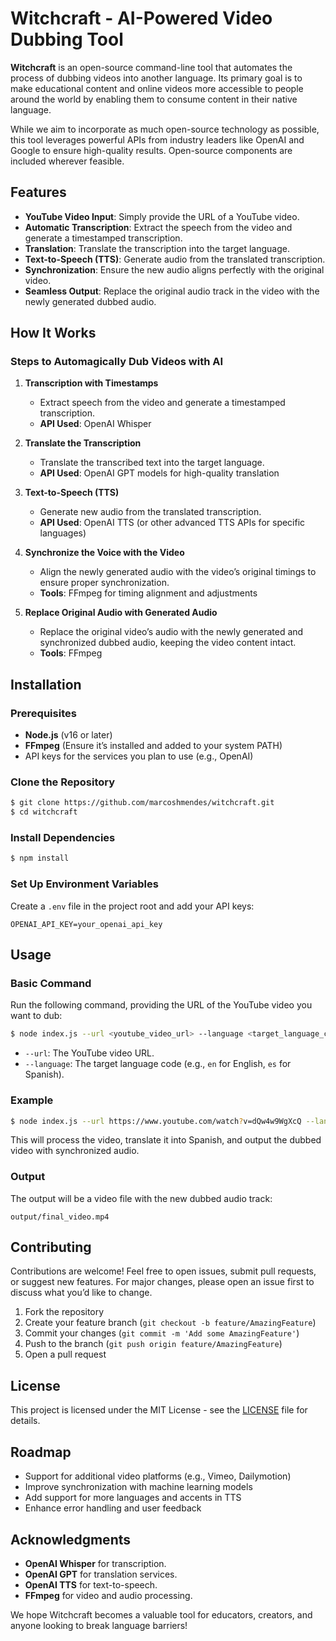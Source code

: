 # Witchcraft - AI-Powered Video Dubbing Tool

**Witchcraft** is an open-source command-line tool that automates the process of dubbing videos into another language. Its primary goal is to make educational content and online videos more accessible to people around the world by enabling them to consume content in their native language.

While we aim to incorporate as much open-source technology as possible, this tool leverages powerful APIs from industry leaders like OpenAI and Google to ensure high-quality results. Open-source components are included wherever feasible.

## Features

- **YouTube Video Input**: Simply provide the URL of a YouTube video.
- **Automatic Transcription**: Extract the speech from the video and generate a timestamped transcription.
- **Translation**: Translate the transcription into the target language.
- **Text-to-Speech (TTS)**: Generate audio from the translated transcription.
- **Synchronization**: Ensure the new audio aligns perfectly with the original video.
- **Seamless Output**: Replace the original audio track in the video with the newly generated dubbed audio.

## How It Works

### Steps to Automagically Dub Videos with AI

1. **Transcription with Timestamps**
   - Extract speech from the video and generate a timestamped transcription.
   - **API Used**: OpenAI Whisper

2. **Translate the Transcription**
   - Translate the transcribed text into the target language.
   - **API Used**: OpenAI GPT models for high-quality translation

3. **Text-to-Speech (TTS)**
   - Generate new audio from the translated transcription.
   - **API Used**: OpenAI TTS (or other advanced TTS APIs for specific languages)

4. **Synchronize the Voice with the Video**
   - Align the newly generated audio with the video’s original timings to ensure proper synchronization.
   - **Tools**: FFmpeg for timing alignment and adjustments

5. **Replace Original Audio with Generated Audio**
   - Replace the original video’s audio with the newly generated and synchronized dubbed audio, keeping the video content intact.
   - **Tools**: FFmpeg

## Installation

### Prerequisites

- **Node.js** (v16 or later)
- **FFmpeg** (Ensure it’s installed and added to your system PATH)
- API keys for the services you plan to use (e.g., OpenAI)

### Clone the Repository
```bash
$ git clone https://github.com/marcoshmendes/witchcraft.git
$ cd witchcraft
```

### Install Dependencies
```bash
$ npm install
```

### Set Up Environment Variables
Create a `.env` file in the project root and add your API keys:
```env
OPENAI_API_KEY=your_openai_api_key
```

## Usage

### Basic Command
Run the following command, providing the URL of the YouTube video you want to dub:
```bash
$ node index.js --url <youtube_video_url> --language <target_language_code>
```
- `--url`: The YouTube video URL.
- `--language`: The target language code (e.g., `en` for English, `es` for Spanish).

### Example
```bash
$ node index.js --url https://www.youtube.com/watch?v=dQw4w9WgXcQ --language es
```
This will process the video, translate it into Spanish, and output the dubbed video with synchronized audio.

### Output
The output will be a video file with the new dubbed audio track:
```
output/final_video.mp4
```

## Contributing

Contributions are welcome! Feel free to open issues, submit pull requests, or suggest new features. For major changes, please open an issue first to discuss what you’d like to change.

1. Fork the repository
2. Create your feature branch (`git checkout -b feature/AmazingFeature`)
3. Commit your changes (`git commit -m 'Add some AmazingFeature'`)
4. Push to the branch (`git push origin feature/AmazingFeature`)
5. Open a pull request

## License

This project is licensed under the MIT License - see the [LICENSE](LICENSE) file for details.

## Roadmap

- Support for additional video platforms (e.g., Vimeo, Dailymotion)
- Improve synchronization with machine learning models
- Add support for more languages and accents in TTS
- Enhance error handling and user feedback

## Acknowledgments

- **OpenAI Whisper** for transcription.
- **OpenAI GPT** for translation services.
- **OpenAI TTS** for text-to-speech.
- **FFmpeg** for video and audio processing.

We hope Witchcraft becomes a valuable tool for educators, creators, and anyone looking to break language barriers!

